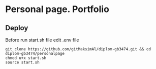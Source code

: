 # Personal page. Portfolio

## Deploy

Before run start.sh file edit .env file

```commandline
git clone https://github.com/gitMaksimAl/diplom-gb3474.git && cd diplom-gb3474/personalpage
chmod u+x start.sh
source start.sh
```
